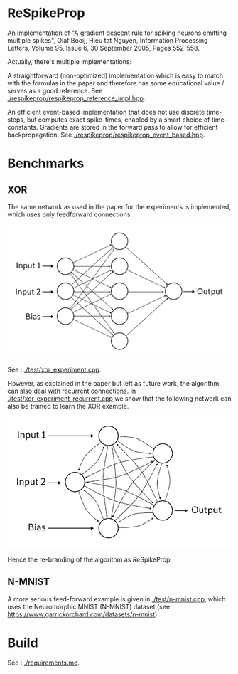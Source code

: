 # ReSpikeProp

An implementation of "A gradient descent rule for spiking neurons emitting multiple spikes", Olaf Booij, Hieu tat Nguyen, Information Processing Letters, Volume 95, Issue 6, 30 September 2005, Pages 552-558.

Actually, there's multiple implementations:

A straightforward (non-optimized) implementation which is
easy to match with the formulas in the paper and therefore has some educational
value / serves as a good reference. See
[./respikeprop/respikeprop_reference_impl.hpp](./respikeprop/respikeprop_reference_impl.hpp).

An efficient event-based implementation that does not use discrete time-steps,
but computes exact spike-times, enabled by a smart choice of time-constants.
Gradients are stored in the forward pass to allow for efficient backpropagation. See
[./respikeprop/respikeprop_event_based.hpp](./respikeprop/respikeprop_event_based.hpp).

# Benchmarks

## XOR
The same network as used in the paper for the experiments is implemented, which
uses only feedforward connections.

<img src="./doc/xor_example_feedforward.svg">

See : [./test/xor_experiment.cpp](./test/xor_experiment.cpp).

However, as explained in the paper but left as future work,
the algorithm can also deal with recurrent connections. In
[./test/xor_experiment_recurrent.cpp](./test/xor_experiment_recurrent.cpp) we
show that the following network can also be trained to learn the XOR example.

<img src="./doc/xor_example_recurrent.svg">

Hence the re-branding of the algorithm as *Re*SpikeProp.

## N-MNIST

A more serious feed-forward example is given in
[./test/n-mnist.cpp](./test/n-mnist.cpp), which uses the Neuromorphic MNIST (N-MNIST) dataset (see
https://www.garrickorchard.com/datasets/n-mnist).


# Build

See : [./requirements.md](./requirements.md).

